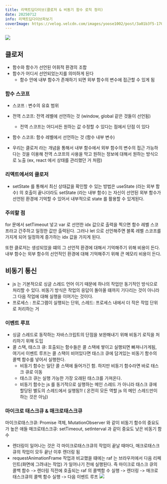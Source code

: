 ```yaml
---
title: 리액트딥다이브(클로저 & 비동기 함수 로직 정리)
date: 20250712
info: 리액트딥다이브파보기
coverImage: https://velog.velcdn.com/images/yoose1002/post/3a01b3f5-1705-45da-ac7a-62d91558e88c/image.png
---
```


![](https://velog.velcdn.com/images/yoose1002/post/3a01b3f5-1705-45da-ac7a-62d91558e88c/image.png)

## 클로저
- 함수와 함수가 선언된 어휘적 환경의 조합
- 함수가 어디서 선언되었는지를 의미하게 된다
  - 함수 안에 내부 함수가 존재하기 되면 외부 함수의 변수에 접근할 수 있게 됨
  
### 함수 스코프
- 스코프 : 변수의 유효 범위
- 전역 스코프: 전역 레벨에 선언하는 것 (window, global 같은 것들이 선언됨)
  - 전역 스코프는 어디서든 원하는 값 수정할 수 있다는 점에서 단점 이 있다
- 함수 스코프: 함수 레벨에서 선언하는 것 (함수 내부 변수)

- 우리는 클로저 라는 개념을 통해서 내부 함수에서 외부 함수의 변수의 접근 가능하다는 것을 이용해 전역 스코프의 사용을 막고 원하는 정보에 대해서 원하는 방식으로 노출 (ex, react 에서 상태를 관리했던 거 처럼)

### 리액트에서의 클로저
- setState 를 통해서 최신 상태값을 확인할 수 있는 방법은 useState (라는 외부 함수) 의 호출이 끝나더라도 setState (라는 내부 함수) 는 자신이 선언된 외부 함수가 선언된 환경에 기억할 수 있어서 내부적으로 state 를 활용할 수 있게된다.

### 주의할 점
for 문에서 setTimeout 넣고 var 로 선언한 idx 값으로 출력을 찍으면 함수 레벨 스코프라고 간주하고 일정한 값만 출력된다. 그러나 let 으로 선언해주면 블록 레벨 스코프를 가지게 되어 일정하게 증가하는 idx 값을 가지게 된다. 

또한 클로저는 생성되었을 떄의 그 선언적 환경에 대해서 기억해주기 위해 비용이 든다. 내부 함수는 외부 함수의 선언적인 환경에 대해 기억해주기 위해 큰 메모리 비용이 든다.

## 비동기 통신
- js 는 기본적으로 싱글 스레드 언어 이기 때문에 하나의 작업만 동기적인 방식으로 처리할 수 있다. 비동기 방식은 작업의 응답이 돌아올 떄까지 기다리는 것이 아니라 그 다음 작업에 대해 실행을 이어가는 것이다.
- 프로세스 : 프로그램이 실행되는 단위, 스레드: 프로세스 내에서 더 작은 작업 단위로 처리하는 거

### 이벤트 루프
- 싱글 스레드로 동작하는 자바스크립트의 단점을 보완해내기 위해 비동기 로직을 처리하기 위해 도입
- 콜 스택, 태스크 큐: 호출되는 함수들은 콜 스택에 쌓이고 실행되면 빠져나가게됨, 여기서 이벤트 루프는 콜 스택이 비어있다면 태스크 큐에 담겨있는 비동기 함수의 콜백 함수를 넣어서 실행한다.
  - 비동기 함수는 일단 콜 스택에 들어가긴 함. 하지만 비동기 함수라면 바로 태스크 큐로 이동
  - 태스크 큐는 실행 가능한 가장 오래된 태스크를 가져온다.
  - 비동기 함수는 js 를 동기적으로 실행하는 메인 스레드 가 아니라 태스크 큐에 할당된 별도의 스레드에서 실행됨1! ( 온전히 모든 역할 js 의 메인 스레드만이 하는 것은 아님)


### 마이크로 태스크큐 & 매크로태스크큐
마이크로태스크큐: Promise 객체, MutationObserver 와 같이 비동기 함수의 중요도 가 높은 애들
매크로태스크큐: setTimeout, setInterval 과 같이 중요도 낮은 비동기 함수

- 렌더링이 일어나는 것은 각 마이크로태스크큐의 작업이 끝날 때마다, 매크로태스크큐의 작업이 모두 끝난 이후 렌더링 됨
- requestAnimationFrame 작업과 비교했을 떄에는 raf 는 브라우저에서 다음 리페인트(화면에 그려내는 작업) 가 일어나기 전에 실행된다. 
즉 마이크로 태스크 큐의 콜백 함수 -> 렌더링 직전에 호출되는 raf 의 콜백함 수 실행 -> 렌더링 -> 매크로태스크큐의 콜백 함수 실행 -> 다음 이벤트 루프 
![](https://velog.velcdn.com/images/yoose1002/post/87cb2943-2516-44d5-982a-dd9629774165/image.png)



